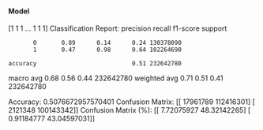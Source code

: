 #### Model
[1 1 1 ... 1 1 1]
Classification Report:
              precision    recall  f1-score   support

           0       0.89      0.14      0.24 130378090
           1       0.47      0.98      0.64 102264690

    accuracy                           0.51 232642780
   macro avg       0.68      0.56      0.44 232642780
weighted avg       0.71      0.51      0.41 232642780

Accuracy: 0.5076672957570401
Confusion Matrix:
[[ 17961789 112416301]
 [  2121348 100143342]]
Confusion Matrix (%):
[[ 7.72075927 48.32142265]
 [ 0.91184777 43.04597031]]
